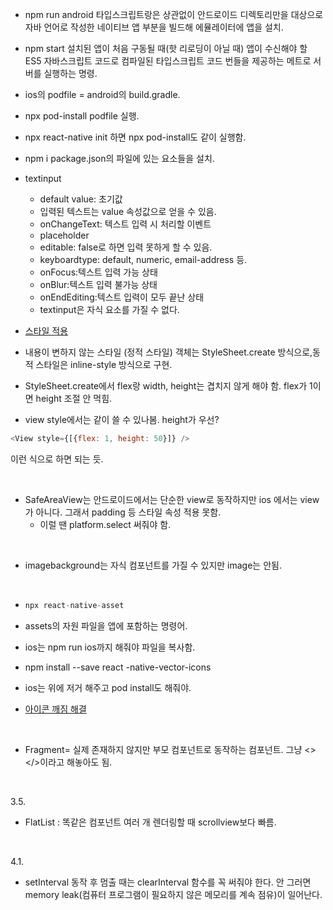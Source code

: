 - npm run android
  타입스크립트랑은 상관없이 안드로이드 디렉토리만을 대상으로 자바 언어로 작성한 네이티브 앱 부분을 빌드해 에뮬레이터에 앱을 설치.
- npm start
  설치된 앱이 처음 구동될 때(핫 리로딩이 아닐 때) 앱이 수신해야 할 ES5 자바스크립트 코드로 컴파일된 타입스크립트 코드 번들을 제공하는 메트로 서버를 실행하는 명령.
- ios의 podfile = android의 build.gradle.
- npx pod-install
  podfile 실행.
- npx react-native init 하면 npx pod-install도 같이 실행함.
- npm i
  package.json의 파일에 있는 요소들을 설치.
- textinput

  - default value: 초기값
  - 입력된 텍스트는 value 속성값으로 얻을 수 있음.
  - onChangeText: 텍스트 입력 시 처리할 이벤트
  - placeholder
  - editable: false로 하면 입력 못하게 할 수 있음.
  - keyboardtype: default, numeric, email-address 등.
  - onFocus:텍스트 입력 가능 상태
  - onBlur:텍스트 입력 불가능 상태
  - onEndEditing:텍스트 입력이 모두 끝난 상태
  - textinput은 자식 요소를 가질 수 없다.

- [스타일 적용](https://joylee-developer.tistory.com/146)
- 내용이 변하지 않는 스타일 (정적 스타일) 객체는 StyleSheet.create 방식으로,동적 스타일은 inline-style 방식으로 구현.
- StyleSheet.create에서 flex랑 width, height는 겹치지 않게 해야 함. flex가 1이면 height 조절 안 먹힘.
- view style에서는 같이 쓸 수 있나봄. height가 우선?

```js
<View style={[{flex: 1, height: 50}]} />
```

이런 식으로 하면 되는 듯.

<br/>

- SafeAreaView는 안드로이드에서는 단순한 view로 동작하지만 ios 에서는 view가 아니다. 그래서 padding 등 스타일 속성 적용 못함.
  - 이럴 땐 platform.select 써줘야 함.

<br/>

- imagebackground는 자식 컴포넌트를 가질 수 있지만 image는 안됨.

<br/>

- ```js
  npx react-native-asset
  ```

- assets의 자원 파일을 앱에 포함하는 명령어.

- ios는 npm run ios까지 해줘야 파일을 복사함.

- npm install --save react
  -native-vector-icons
- ios는 위에 저거 해주고 pod install도 해줘야.
- [아이콘 깨짐 해결](https://yannichoongs.tistory.com/260)

<br/>

- Fragment= 실제 존재하지 않지만 부모 컴포넌트로 동작하는 컴포넌트. 그냥 <></>이라고 해놓아도 됨.

<br/>

3.5.

- FlatList : 똑같은 컴포넌트 여러 개 렌더링할 때 scrollview보다 빠름.

<br/>
  
4.1.
- setInterval 동작 후 멈출 때는 clearInterval 함수를 꼭 써줘야 한다. 안 그러면 memory leak(컴퓨터 프로그램이 필요하지 않은 메모리를 계속 점유)이 일어난다.